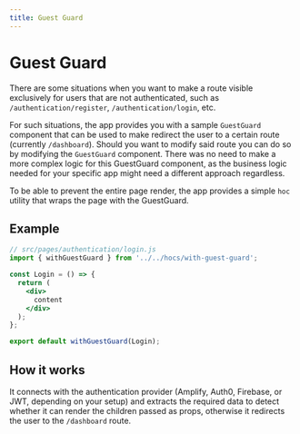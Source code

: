 ```yaml
---
title: Guest Guard
---
```


# Guest Guard

There are some situations when you want to make a route visible exclusively for users that are not
authenticated, such as
`/authentication/register`, `/authentication/login`, etc. 

For such situations, the app provides you with a sample `GuestGuard` component that can be used to 
make redirect the user to a certain route  (currently `/dashboard`). Should you want to modify said 
route you can do so by modifying the `GuestGuard` component. There was no need to make a more complex 
logic for this GuestGuard component, as the business logic needed for your specific app might 
need a different approach regardless.

To be able to prevent the entire page render, the app provides a simple `hoc` utility that wraps the
page with the GuestGuard.

## Example

```jsx
// src/pages/authentication/login.js
import { withGuestGuard } from '../../hocs/with-guest-guard';

const Login = () => {
  return (
    <div>
      content
    </div>
  );
};

export default withGuestGuard(Login);
```

## How it works

It connects with the authentication provider (Amplify, Auth0, Firebase, or JWT, depending on your
setup) and extracts the required data to detect whether it can render the children passed as props,
otherwise it redirects the user to the `/dashboard` route.
